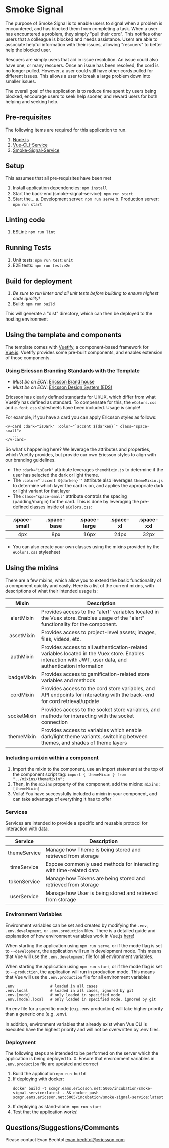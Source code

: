 # Smoke Signal
The purpose of Smoke Signal is to enable users to signal when a problem is encountered, and has blocked them from completing a task. When a user has encountered a problem, they simply "pull their cord". This notifies other users that a colleague is blocked and needs assistance. Users are able to associate helpful information with their issues, allowing "rescuers" to better help the blocked user. 

Rescuers are simply users that aid in issue resolution. An issue could also have one, or many rescuers. Once an issue has been resolved, the cord is no longer pulled. However, a user could still have other cords pulled for different issues. This allows a user to break a large problem down into smaller issues.

The overall goal of the application is to reduce time spent by users being blocked, encourage users to seek help sooner, and reward users for both helping and seeking help.


## Pre-requisites
The following items are required for this application to run.
  1. [Node.js](https://nodejs.org)
  2. [Vue-CLI-Service](https://cli.vuejs.org/guide/)
  3. [Smoke-Signal-Service](https://scmgr.eams.ericsson.net/incubation/smoke-signal-service)  
  
## Setup
This assumes that all pre-requisites have been met
  1. Install application dependencies: `npm install`
  2. Start the back-end (smoke-signal-service): `npm run start`
  3. Start the...
       a. Development server: `npm run serve`
       b. Production server: `npm run start` 
 
## Linting code
  1. ESLint: `npm run lint`

## Running Tests
  1. Unit tests: `npm run test:unit`
  2. E2E tests: `npm run test:e2e`
 
## Build for deployment
  1. *Be sure to run linter and all unit tests before building to ensure highest code quality!*
  2. Build: `npm run build`
 
 This will generate a "dist" directory, which can then be deployed to the hosting environment
 
## Using the template and components
The template comes with [Vuetify](https://vuetifyjs.com/en/), a component-based framework
for [Vue.js](https://vuejs.org/). Vuetify provides some pre-built components, and enables extension of those components.

### Using Ericsson Branding Standards with the Template
  - *Must be on ECN*: [Ericsson Brand house](https://brandhouse.ericsson.net/en)
  - *Must be on ECN*: [Ericsson Design System (EDS)](http://eds.internal.ericsson.com) 
  
  Ericsson has clearly defined standards for UI/UX, which differ from what Vuetify has defined as standard. To compensate
  for this, the `eColors.css` and `e-font.css` stylesheets have been included. Usage is simple!
  
  For example, if you have a card you can apply Ericsson styles as follows:
  ```
  <v-card :dark="isDark" :color="`accent ${darken}`" class="space-small">
     ...
  </v-card>
   ```
  
  So what's happening here? We leverage the attributes and properties, which Vuetify provides, but provide our own Ericsson
  styles to align with our branding guidelines.
  - The `:dark="isDark"` attribute leverages `themeMixin.js` to determine if the user has selected the dark or light
      theme.
  - The ```:color="`accent ${darken}`"``` attribute also leverages `themeMixin.js` to determine which layer the card is
      on, and applies the appropriate dark or light variant for that layer
  - The `class="space-small"` attribute controls the spacing (padding/margin) for the card. This is done by leveraging the
      pre-defined classes inside of `eColors.css`:
      
| .space-small   |  .space-base   |  .space-large   |  .space-xl   |  .space-xxl   |
|:-------------: |:-------------: |:--------------: |:-----------: |:------------: |
|     4px        |     8px        |     16px        |    24px      |    32px       |
   
  - You can also create your own classes using the mixins provided by the `eColors.css` stylesheet
      
## Using the mixins
There are a few mixins, which allow you to extend the basic functionality of a component quickly and easily.
Here is a list of the current mixins, with descriptions of what their intended usage is:
      
|    Mixin    | Description                                                                                                                                                 |
|:-----------:|-------------------------------------------------------------------------------------------------------------------------------------------------------------|
| alertMixin  | Provides access to the "alert" variables located in the Vuex store. Enables usage of the "alert" functionality for the component.                          |
| assetMixin  | Provides access to project-level assets; images, files, videos, etc.                                                                                       |
| authMixin   | Provides access to all authentication-related variables located in the Vuex store. Enables interaction with JWT, user data, and authentication information |
| badgeMixin  | Provides access to gamification-related store variables and methods                                                                                        |
| cordMixin   | Provides access to the cord store variables, and API endpoints for interacting with the back-end for cord retrieval/update                                 |
| socketMixin | Provides access to the socket store variables, and methods for interacting with the socket connection                                                      |
| themeMixin  | Provides access to variables which enable dark/light theme variants, switching between themes, and shades of theme layers                                  |
       
### Including a mixin within a component
   1. Import the mixin to the  component, use an import statement at the top of the component script tag: 
      `import { themeMixin } from "../mixins/themeMixin";`
   2. Then, in the `mixins` property of the component, add the mixins: `mixins: [themeMixin]` 
   3. Voila! You have successfully included a mixin in your component, and can take advantage of everything it has to offer      

### Services
Services are intended to provide a specific and reusable protocol for interaction with data.
  
|   Service   | Description                                                          |
|:-----------:|----------------------------------------------------------------------|
| themeService | Manage how Theme is being stored and retrieved from storage         |
| timeService  | Expose commonly used methods for interacting with time-related data |
| tokenService | Manage how Tokens are being stored and retrieved from storage       |
| userService  | Manage how User is being stored and retrieved from storage          |  

### Environment Variables
Environment variables can be set and created by modifying the `.env`, `.env.development`, or `.env.production` files.
There is a detailed guide and explanation of how environment variables work in Vue.js [here](https://cli.vuejs.org/guide/mode-and-env.html#modes)!

When starting the application using `npm run serve`, or if the mode flag is set to `--development`, the application will run in development mode. 
This means that Vue will use the `.env.development` file for all environment variables. 

When starting the application using `npm run start`, or if the mode flag is set to `--production`, the application will run in production mode.
This means that Vue will use the `.env.production` file for all environment variables

```
.env                # loaded in all cases
.env.local          # loaded in all cases, ignored by git
.env.[mode]         # only loaded in specified mode
.env.[mode].local   # only loaded in specified mode, ignored by git
```

An env file for a specific mode (e.g. .env.production) will take higher priority than a generic one (e.g. .env).

In addition, environment variables that already exist when Vue CLI is executed have the highest priority and will not be overwritten by .env files.

### Deployment
The following steps are intended to be performed on the server which the application is being deployed to.
   0. Ensure that environment variables in `.env.production` file are updated and correct
   1. Build the application `npm run build`
   2. If deploying with docker: 
        ```
        docker build -t scmgr.eams.ericsson.net:5005/incubation/smoke-signal-service:latest . && docker push scmgr.eams.ericsson.net:5005/incubation/smoke-signal-service:latest
        ```
   2. If deploying as stand-alone: `npm run start`
   3. Test that the application works!
    
## Questions/Suggestions/Comments
Please contact Evan Bechtol <evan.bechtol@ericsson.com>
